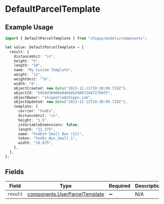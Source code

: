 # DefaultParcelTemplate

## Example Usage

```typescript
import { DefaultParcelTemplate } from "shippo/models/components";

let value: DefaultParcelTemplate = {
  result: {
    distanceUnit: "in",
    height: "6",
    length: "10",
    name: "My Custom Template",
    weight: "12",
    weightUnit: "lb",
    width: "8",
    objectCreated: new Date("2013-12-11T19:38:09.729Z"),
    objectId: "b958d3690bb04bb8b2986724872750f5",
    objectOwner: "shippotle@shippo.com",
    objectUpdated: new Date("2013-12-12T19:38:09.729Z"),
    template: {
      carrier: "FedEx",
      distanceUnit: "in",
      height: "1.5",
      isVariableDimensions: false,
      length: "12.375",
      name: "FedEx® Small Box (S1)",
      token: "FedEx_Box_Small_1",
      width: "10.875",
    },
  },
};
```

## Fields

| Field                                                                          | Type                                                                           | Required                                                                       | Description                                                                    |
| ------------------------------------------------------------------------------ | ------------------------------------------------------------------------------ | ------------------------------------------------------------------------------ | ------------------------------------------------------------------------------ |
| `result`                                                                       | [components.UserParcelTemplate](../../models/components/userparceltemplate.md) | :heavy_minus_sign:                                                             | N/A                                                                            |